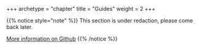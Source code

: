 +++
archetype = "chapter"
title = "Guides"
weight = 2
+++

{{% notice style="note" %}}
This section is under redaction, please come back later.

[More information on Github](https://github.com/digital-feather/cryptellation)
{{% /notice %}}
